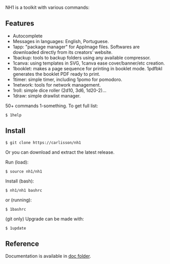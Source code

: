 
NH1 is a toolkit with various commands:

## Features

 * Autocomplete
 * Messages in languages: English, Portuguese.
 * 1app: "package manager" for AppImage files. Softwares are downloaded directly from its creators' website.
 * 1backup: tools to backup folders using any available compressor.
 * 1canva: using templates in SVG, 1canva ease cover/banner/etc creation.
 * 1booklet: makes a page sequence for printing in booklet mode. 1pdfbkl generates the booklet PDF ready to print.
 * 1timer: simple timer, including 1pomo for pomodoro.
 * 1network: tools for network management.
 * 1roll: simple dice roller (2d10, 3d6, 1d20-2)...
 * 1draw: simple drawlist manager.

50+ commands 1-something. To get full list:

```
$ 1help
```

## Install

```
$ git clone https://carlisson/nh1
```

Or you can download and extract the latest release.

Run (load):

```
$ source nh1/nh1
```

Install (bash):

```
$ nh1/nh1 bashrc
```

or (running):

```
$ 1bashrc
```

(git only) Upgrade can be made with:

```
$ 1update
```

## Reference

Documentation is available in [doc folder](doc/).
